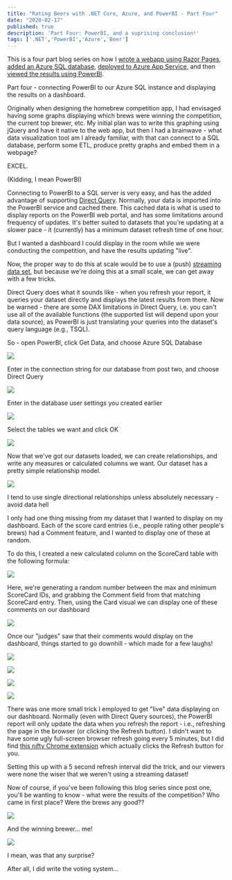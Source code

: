 ```yaml
---
title: "Rating Beers with .NET Core, Azure, and PowerBI - Part Four"
date: "2020-02-17"
published: true
description: 'Part Four: PowerBI, and a suprising conclusion!'
tags: ['.NET','PowerBI','Azure','Beer']
---
```


This is a four part blog series on how I [wrote a webapp using Razor Pages](/rating-beers-with-net-core-azure-and-powerbi-part-one/), [added an Azure SQL database](/rating-beers-with-net-core-azure-and-powerbi-part-two/), [deployed to Azure App Service](/rating-beers-with-net-core-azure-and-powerbi-part-three/), and then [viewed the results using PowerBI](/rating-beers-with-net-core-azure-and-powerbi-part-four/).

Part four - connecting PowerBI to our Azure SQL instance and displaying the results on a dashboard.

Originally when designing the homebrew competition app, I had envisaged having some graphs displaying which brews were winning the competition, the current top brewer, etc. My initial plan was to write this graphing using jQuery and have it native to the web app, but then I had a brainwave - what data visualization tool am I already familiar, with that can connect to a SQL database, perform some ETL, produce pretty graphs and embed them in a webpage?

EXCEL.

(Kidding, I mean PowerBI)

Connecting to PowerBI to a SQL server is very easy, and has the added advantage of supporting [Direct Query](https://docs.microsoft.com/en-us/power-bi/desktop-directquery-about). Normally, your data is imported into the PowerBI service and cached there. This cached data is what is used to display reports on the PowerBI web portal, and has some limitations around frequency of updates. It's better suited to datasets that you're updating at a slower pace - it (currently) has a minimum dataset refresh time of one hour.

But I wanted a dashboard I could display in the room while we were conducting the competition, and have the results updating "live".

Now, the proper way to do this at scale would be to use a (push) [streaming data set](https://docs.microsoft.com/en-us/power-bi/service-real-time-streaming), but because we're doing this at a small scale, we can get away with a few tricks.

Direct Query does what it sounds like - when you refresh your report, it queries your dataset directly and displays the latest results from there. Now be warned - there are some DAX limitations in Direct Query, i.e. you can't use all of the available functions (the supported list will depend upon your data source), as PowerBI is just translating your queries into the dataset's query language (e.g., TSQL).

So - open PowerBI, click Get Data, and choose Azure SQL Database

![](/images/2020/02/image-16.png?w=736)

Enter in the connection string for our database from post two, and choose Direct Query

![](/images/2020/02/image-17.png?w=456)

Enter in the database user settings you created earlier

![](/images/2020/02/image-18.png?w=1024)

Select the tables we want and click OK

![](/images/2020/02/image-19.png?w=1024)

Now that we've got our datasets loaded, we can create relationships, and write any measures or calculated columns we want. Our dataset has a pretty simple relationship model.

![](/images/2020/02/image-20.png?w=817)

I tend to use single directional relationships unless absolutely necessary - avoid data hell

I only had one thing missing from my dataset that I wanted to display on my dashboard. Each of the score card entries (i.e., people rating other people's brews) had a Comment feature, and I wanted to display one of these at random.

To do this, I created a new calculated column on the ScoreCard table with the following formula:

![](/images/2020/02/image-22.png?w=324)

Here, we're generating a random number between the max and minimum ScoreCard IDs, and grabbing the Comment field from that matching ScoreCard entry. Then, using the Card visual we can display one of these comments on our dashboard

![](/images/2020/02/image-23.png?w=264)

Once our "judges" saw that their comments would display on the dashboard, things started to go downhill - which made for a few laughs!

![](/images/2020/02/image-25.png?w=327)

![](/images/2020/02/image-26.png?w=321)

![](/images/2020/02/image-27.png?w=230)

![](/images/2020/02/image-28.png?w=320)

There was one more small trick I employed to get "live" data displaying on our dashboard. Normally (even with Direct Query sources), the PowerBI report will only update the data when you refresh the report - i.e., refreshing the page in the browser (or clicking the Refresh button). I didn't want to have some ugly full-screen browser refresh going every 5 minutes, but I did find [this nifty Chrome extension](https://chrome.google.com/webstore/detail/auto-refresh-powerbi-repo/nnigckpadeknonmjogfefhaddaegfmnn?hl=en) which actually clicks the Refresh button for you.

Setting this up with a 5 second refresh interval did the trick, and our viewers were none the wiser that we weren't using a streaming dataset!

Now of course, if you've been following this blog series since post one, you'll be wanting to know - what were the results of the competition? Who came in first place? Were the brews any good??

![](/images/2020/02/image-29.png?w=1005)

And the winning brewer... me!

![](/images/2020/02/image-30.png?w=1005)

I mean, was that any surprise?

After all, I did write the voting system...


